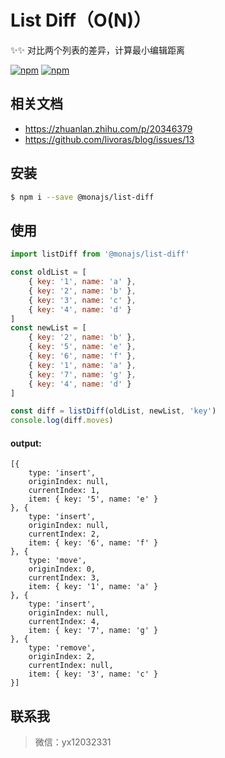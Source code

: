 # List Diff（O(N)）

✨✨ 对比两个列表的差异，计算最小编辑距离

[![npm](https://img.shields.io/npm/v/@monajs/list-diff.svg?style=flat-square)](https://www.npmjs.com/package/@monajs/list-diff)
[![npm](https://img.shields.io/npm/dt/@monajs/list-diff.svg?style=flat-square)](https://www.npmjs.com/package/@monajs/list-diff)

## 相关文档

* https://zhuanlan.zhihu.com/p/20346379
* https://github.com/livoras/blog/issues/13

## 安装

```bash
$ npm i --save @monajs/list-diff
```

## 使用

```js
import listDiff from '@monajs/list-diff'

const oldList = [
    { key: '1', name: 'a' },
    { key: '2', name: 'b' },
    { key: '3', name: 'c' },
    { key: '4', name: 'd' }
]
const newList = [
    { key: '2', name: 'b' },
    { key: '5', name: 'e' },
    { key: '6', name: 'f' },
    { key: '1', name: 'a' },
    { key: '7', name: 'g' },
    { key: '4', name: 'd' }
]

const diff = listDiff(oldList, newList, 'key')
console.log(diff.moves)
```

#### output:
```
[{
    type: 'insert',
    originIndex: null,
    currentIndex: 1,
    item: { key: '5', name: 'e' }
}, {
    type: 'insert',
    originIndex: null,
    currentIndex: 2,
    item: { key: '6', name: 'f' }
}, {
    type: 'move',
    originIndex: 0,
    currentIndex: 3,
    item: { key: '1', name: 'a' }
}, {
    type: 'insert',
    originIndex: null,
    currentIndex: 4,
    item: { key: '7', name: 'g' }
}, {
    type: 'remove',
    originIndex: 2,
    currentIndex: null,
    item: { key: '3', name: 'c' }
}]
```

## 联系我
> 微信：yx12032331

